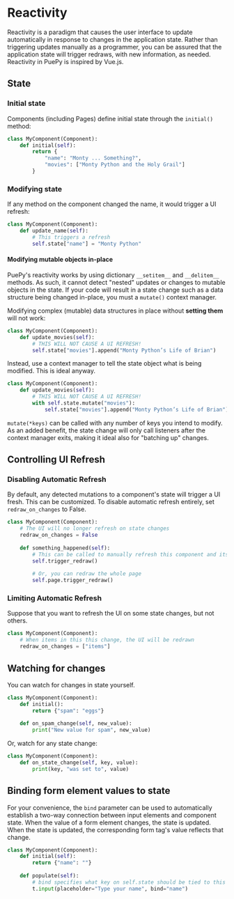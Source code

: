 # Reactivity

Reactivity is a paradigm that causes the user interface to update automatically in response to changes in the
application state. Rather than triggering updates manually as a programmer, you can be assured that the application
state will trigger redraws, with new information, as needed. Reactivity in PuePy is inspired by Vue.js.

## State
### Initial state

Components (including Pages) define initial state through the `initial()` method:

```Python
class MyComponent(Component):
    def initial(self):
        return {
            "name": "Monty ... Something?",
            "movies": ["Monty Python and the Holy Grail"]
        }
```

### Modifying state

If any method on the component changed the name, it would trigger a UI refresh:

```Python
class MyComponent(Component):
    def update_name(self):
        # This triggers a refresh
        self.state["name"] = "Monty Python"
```

#### Modifying mutable objects in-place

<warning>
PuePy's reactivity works by using dictionary <code>__setitem__</code> and <code>__delitem__</code> methods. As such, it
cannot detect "nested" updates or changes to mutable objects in the state. If your code will result in a state change
such as a data structure being changed in-place, you must a <code>mutate()</code> context manager.
</warning>

Modifying complex (mutable) data structures in place without **setting them** will not work:

```Python
class MyComponent(Component):
    def update_movies(self):
        # THIS WILL NOT CAUSE A UI REFRESH!
        self.state["movies"].append("Monty Python’s Life of Brian")
```

Instead, use a context manager to tell the state object what is being modified. This is ideal anyway.

```Python
class MyComponent(Component):
    def update_movies(self):
        # THIS WILL NOT CAUSE A UI REFRESH!
        with self.state.mutate("movies"):
            self.state["movies"].append("Monty Python’s Life of Brian")
```

`mutate(*keys)` can be called with any number of keys you intend to modify. As an added benefit, the state change will
only call listeners after the context manager exits, making it ideal also for "batching up" changes.

## Controlling UI Refresh

### Disabling Automatic Refresh

By default, any detected mutations to a component's state will trigger a UI fresh. This can be customized. To disable
automatic refresh entirely, set `redraw_on_changes` to False.

```Python
class MyComponent(Component):
    # The UI will no longer refresh on state changes
    redraw_on_changes = False
    
    def something_happened(self):
        # This can be called to manually refresh this component and its children
        self.trigger_redraw()
        
        # Or, you can redraw the whole page
        self.page.trigger_redraw()
```

### Limiting Automatic Refresh

Suppose that you want to refresh the UI on some state changes, but not others.

```Python
class MyComponent(Component):
    # When items in this this change, the UI will be redrawn
    redraw_on_changes = ["items"]
```

## Watching for changes

You can watch for changes in state yourself.

```Python
class MyComponent(Component):
    def initial():
        return {"spam": "eggs"}
    
    def on_spam_change(self, new_value):
        print("New value for spam", new_value)
```

Or, watch for any state change:

```Python
class MyComponent(Component):
    def on_state_change(self, key, value):
        print(key, "was set to", value)
```

## Binding form element values to state

For your convenience, the `bind` parameter can be used to automatically establish a two-way connection between
input elements and component state. When the value of a form element changes, the state is updated. When the state
is updated, the corresponding form tag's value reflects that change.

```Python
class MyComponent(Component):
    def initial(self):
        return {"name": ""}
    
    def populate(self):
        # bind specifies what key on self.state should be tied to this input's value
        t.input(placeholder="Type your name", bind="name")
```